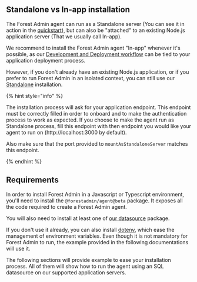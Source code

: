 ## Standalone vs In-app installation

The Forest Admin agent can run as a Standalone server (You can see it in action in the [quickstart](../quick-start.md)), but can also be "attached" to an existing Node.js application server (That we usually call In-app).

We recommend to install the Forest Admin agent "In-app" whenever it's possible, as our [Development and Deployment workflow](../../deployment/) can be tied to your application deployment process.

However, if you don't already have an existing Node.js application, or if you prefer to run Forest Admin in an isolated context, you can still use our [Standalone](../quick-start.md) installation.

{% hint style="info" %}

The installation process will ask for your application endpoint. This endpoint must be correctly filled in order to onboard and to make the authentication process to work as expected. If you choose to make the agent run as Standalone process, fill this endpoint with then endpoint you would like your agent to run on (http://localhost:3000 by default).

Also make sure that the port provided to `mountAsStandaloneServer` matches this endpoint.

{% endhint %}

## Requirements

In order to install Forest Admin in a Javascript or Typescript environment, you'll need to install the `@forestadmin/agent@beta` package. It exposes all the code required to create a Forest Admin agent.

You will also need to install at least one of [our datasource](../../datasources/README.md) package.

If you don't use it already, you can also install [dotenv](https://github.com/motdotla/dotenv), which ease the management of environment variables. Even though it is not mandatory for Forest Admin to run, the example provided in the following documentations will use it.

The following sections will provide example to ease your installation process. All of them will show how to run the agent using an SQL datasource on our supported application servers.
